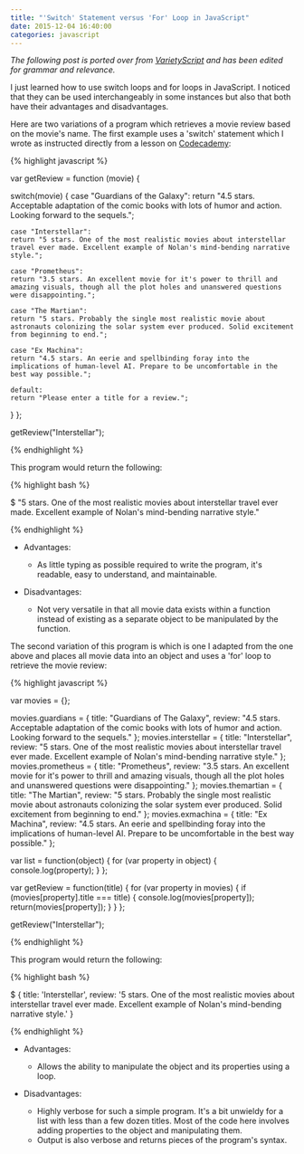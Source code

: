 ```yaml
---
title: "'Switch' Statement versus 'For' Loop in JavaScript"
date: 2015-12-04 16:40:00
categories: javascript
---
```


*The following post is ported over from [VarietyScript](http://varietyscript.wordpress.com) and has been edited for grammar and relevance.*

I just learned how to use switch loops and for loops in JavaScript. I noticed that they can be used interchangeably in some instances but also that both have their advantages and disadvantages.

Here are two variations of a program which retrieves a movie review based on the movie's name. The first example uses a 'switch' statement which I wrote as instructed directly from a lesson on [Codecademy](https://codecademy.com):

{% highlight javascript %}

var getReview = function (movie) {

  switch(movie) {
    case "Guardians of the Galaxy":
    return "4.5 stars. Acceptable adaptation of the comic books with lots of humor and action. Looking forward to the sequels.";

    case "Interstellar":
    return "5 stars. One of the most realistic movies about interstellar travel ever made. Excellent example of Nolan's mind-bending narrative style.";

    case "Prometheus":
    return "3.5 stars. An excellent movie for it's power to thrill and amazing visuals, though all the plot holes and unanswered questions were disappointing.";

    case "The Martian":
    return "5 stars. Probably the single most realistic movie about astronauts colonizing the solar system ever produced. Solid excitement from beginning to end.";

    case "Ex Machina":
    return "4.5 stars. An eerie and spellbinding foray into the implications of human-level AI. Prepare to be uncomfortable in the best way possible.";

    default:
    return "Please enter a title for a review.";
  }
};

getReview("Interstellar");

{% endhighlight %}

This program would return the following:

{% highlight bash %}

$ "5 stars. One of the most realistic movies about interstellar travel ever made. Excellent example of Nolan's mind-bending narrative style."

{% endhighlight %}

* Advantages:
  * As little typing as possible required to write the program, it's readable, easy to understand, and maintainable.

* Disadvantages:
  * Not very versatile in that all movie data exists within a function instead of existing as a separate object to be manipulated by the function.

The second variation of this program is which is one I adapted from the one above and places all movie data into an object and uses a 'for' loop to retrieve the movie review:

{% highlight javascript %}

var movies = {};

movies.guardians = {
  title: "Guardians of The Galaxy",
  review: "4.5 stars. Acceptable adaptation of the comic books with lots of humor and action. Looking forward to the sequels."
};
movies.interstellar = {
  title: "Interstellar",
  review: "5 stars. One of the most realistic movies about interstellar travel ever made. Excellent example of Nolan's mind-bending narrative style."
};
movies.prometheus = {
  title: "Prometheus",
  review: "3.5 stars. An excellent movie for it's power to thrill and amazing visuals, though all the plot holes and unanswered questions were disappointing."
};
movies.themartian = {
  title: "The Martian",
  review: "5 stars. Probably the single most realistic movie about astronauts colonizing the solar system ever produced. Solid excitement from beginning to end."
};
movies.exmachina = {
  title: "Ex Machina",
  review: "4.5 stars. An eerie and spellbinding foray into the implications of human-level AI. Prepare to be uncomfortable in the best way possible."
};

var list = function(object) {
  for (var property in object) {
    console.log(property);
  }
};

var getReview = function(title) {
  for (var property in movies) {
    if (movies[property].title === title) {
      console.log(movies[property]);
      return(movies[property]);
    }
  }
};

getReview("Interstellar");

{% endhighlight %}

This program would return the following:

{% highlight bash %}

$ { title: 'Interstellar',
    review: '5 stars. One of the most realistic movies about interstellar travel ever made. Excellent example of Nolan\'s mind-bending narrative style.' }

{% endhighlight %}

* Advantages:
  * Allows the ability to manipulate the object and its properties using a loop.

* Disadvantages:
  * Highly verbose for such a simple program. It's a bit unwieldy for a list with less than a few dozen titles. Most of the code here involves adding properties to the object and manipulating them.
  * Output is also verbose and returns pieces of the program's syntax.
